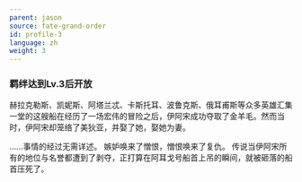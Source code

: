 ```yaml
---
parent: jason
source: fate-grand-order
id: profile-3
language: zh
weight: 3
---
```


### 羁绊达到Lv.3后开放

赫拉克勒斯、凯妮斯、阿塔兰忒、卡斯托耳、波鲁克斯、俄耳甫斯等众多英雄汇集一堂的这艘船在经历了一场宏伟的冒险之后，伊阿宋成功夺取了金羊毛。然而当时，伊阿宋却笼络了美狄亚，并娶了她，娶她为妻。

……事情的经过无需详述。
嫉妒唤来了憎恨，憎恨唤来了复仇。
传说当伊阿宋所有的地位与名誉都遭到了剥夺，正打算在阿耳戈号船首上吊的瞬间，就被砸落的船首压死了。
